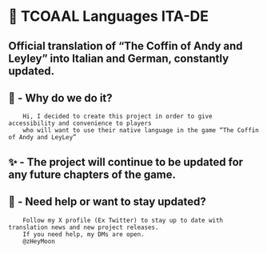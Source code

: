 # 💫 TCOAAL Languages ITA-DE
## Official translation of “The Coffin of Andy and Leyley” into Italian and German, constantly updated. ##

## 💎 - Why do we do it? ##
        Hi, I decided to create this project in order to give accessibility and convenience to players
        who will want to use their native language in the game “The Coffin of Andy and LeyLey”

## ✨ - The project will continue to be updated for any future chapters of the game. ##

## 🌙 - Need help or want to stay updated? ##
        Follow my X profile (Ex Twitter) to stay up to date with translation news and new project releases. 
        If you need help, my DMs are open.
        @zHeyMoon
